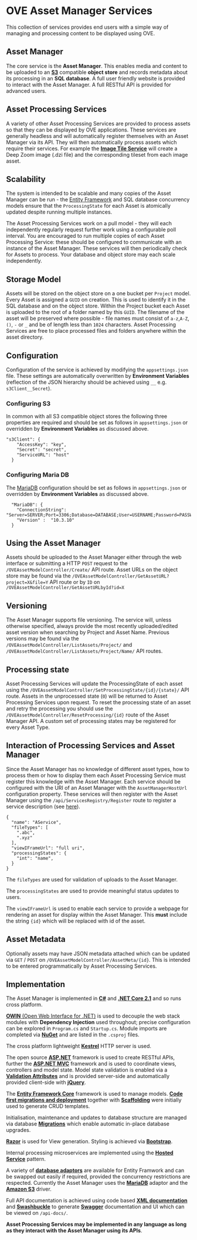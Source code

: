 # OVE Asset Manager Services

This collection of services provides end users with a simple way of managing and processing content to be displayed using OVE. 

## Asset Manager

The core service is the **Asset Manager**. This enables media and content to be uploaded to an [**S3**](https://www.nuget.org/packages/Amazon.S3/) compatible **object store** and records metadata about its processing in an **SQL database**. A full user friendly website is provided to interact with the Asset Manager. A full RESTful API is provided for advanced users.  

## Asset Processing Services

A variety of other Asset Processing Services are provided to process assets so that they can be displayed by OVE applications. These services are generally headless and will automatically register themselves with an Asset Manager via its API. They will then automatically process assets which require their services. For example the [**Image Tile Service**](../ove-service-imagetiles/README.md) will create a Deep Zoom image (.dzi file) and the corresponding tileset from each image asset. 

## Scalability

The system is intended to be scalable and many copies of the Asset Manager can be run - the [Entity Framework](https://docs.microsoft.com/en-us/aspnet/entity-framework) and SQL database concurrency models ensure that the ``ProcessingState`` for each Asset is atomically updated despite running multiple instances. 

The Asset Processing Services work on a pull model - they will each independently regularly request further work using a configurable poll interval. You are encouraged to run multiple copies of each Asset Processing Service: these should be configured to communicate with an instance of the Asset Manager. These services will then periodically check for Assets to process. Your database and object store may each scale independently. 

## Storage Model

Assets will be stored on the object store on a one bucket per `Project` model. Every Asset is assigned a ``GUID`` on creation. This is used to identify it in the SQL database and on the object store. Within the Project bucket each Asset is uploaded to the root of a folder named by this ``GUID``. The filename of the asset will be preserved where possible - file names must consist of `a-z`,`A-Z`, `()`, `-` or `_` and be of length less than `1024` characters. Asset Processing Services are free to place processed files and folders anywhere within the asset directory. 

## Configuration

Configuration of the service is achieved by modifying the ``appsettings.json`` file. These settings are automatically overwritten by **Environment Variables** (reflection of the JSON hierarchy should be achieved using ``__`` e.g. ``s3Client__Secret``). 

### Configuring S3

In common with all S3 compatible object stores the following three properties are required and should be set as follows in ``appsettings.json`` or overridden by **Environment Variables** as discussed above.

```  
"s3Client": {
    "AccessKey": "key",
    "Secret": "secret",
    "ServiceURL": "host"
  }
 ```
 
### Configuring Maria DB
The [MariaDB](https://mariadb.org/) configuration should be set as follows in `appsettings.json` or overridden by **Environment Variables** as discussed above. 

```
  "MariaDB": { 
    "ConnectionString": "Server=SERVER;Port=3306;Database=DATABASE;User=USERNAME;Password=PASSWORD;", 
    "Version" :  "10.3.10"  
  }
```

## Using the Asset Manager

Assets should be uploaded to the Asset Manager either through the web interface or submitting a HTTP `POST` request to the `/OVEAssetModelController/Create/` API route. 
Asset URLs on the object store may be found via the `/OVEAssetModelController/GetAssetURL?project=X&file=Y` API route or by `ID` on  `/OVEAssetModelController/GetAssetURLbyId?id=X`

## Versioning

The Asset Manager supports file versioning. The service will, unless otherwise specified, always provide the most recently uploaded/edited asset version when searching by Project and Asset Name. Previous versions may be found via the `/OVEAssetModelController/ListAssets/Project/` and `/OVEAssetModelController/ListAssets/Project/Name/` API routes.

## Processing state

Asset Processing Services will update the ProcessingState of each asset using the ``/OVEAssetModelController/SetProcessingState/{id}/{state}/`` API route. Assets in the unprocessed state (`0`) will be returned to Asset Processing Services upon request. To reset the processing state of an asset and retry the processing you should use the ``/OVEAssetModelController/ResetProcessing/{id}`` route of the Asset Manager API. A custom set of processing states may be registered for every Asset Type. 

## Interaction of Processing Services and Asset Manager

Since the Asset Manager has no knowledge of different asset types, how to process them or how to display them each Asset Processing Service must register this knowledge with the Asset Manager. Each service should be configured with the URI of an Asset Manager with the `AssetManagerHostUrl` configuration property. These services will then register with the Asset Manager using the `/api/ServicesRegistry/Register` route to register a service description (see [here](https://github.com/ove/ove-asset-services/blob/master/packages/ove-asset-manager/src/OVE.Service.AssetManager/Domain/OVEService.cs)). 

```
{
  "name": "AService",
  "fileTypes": [
    ".abc",
    ".xyz"
  ],
  "viewIFrameUrl": "full uri",
  "processingStates": {
    "int": "name",
  }
}
```

The `fileTypes` are used for validation of uploads to the Asset Manager.

The `processingStates` are used to provide meaningful status updates to users.

The `viewIFrameUrl` is used to enable each service to provide a webpage for rendering an asset for display within the Asset Manager. This **must** include the string ``{id}`` which will be replaced with id of the asset. 

## Asset Metadata

Optionally assets may have JSON metadata attached which can be updated via `GET` / `POST` on `/OVEAssetModelController/AssetMeta/{id}`. This is intended to be entered programmatically by Asset Processing Services. 

## Implementation 

The Asset Manager is implemented in [**C#**](https://github.com/dotnet/roslyn) and [**.NET Core 2.1**](https://blogs.msdn.microsoft.com/dotnet/2018/05/30/announcing-net-core-2-1/) and so runs cross platform. 

[**OWIN** (Open Web Interface for .NET)](http://owin.org/) is used to decouple the web stack modules with **Dependency Injection** used throughout; precise configuration can be explored in `Program.cs` and `Startup.cs`. Module imports are completed via [**NuGet**](www.nuget.org) and are listed in the `.csproj` files.

The cross platform lightweight [**Kestrel**](https://github.com/aspnet/KestrelHttpServer) HTTP server is used. 

The open source [**ASP.NET**](https://github.com/aspnet/AspNetCore) framework is used to create RESTful APIs, further the [**ASP.NET MVC**](https://github.com/aspnet/Mvc) framework and is used to coordinate views, controllers and model state. Model state validation is enabled via a [**Validation Attributes**](https://docs.microsoft.com/en-us/aspnet/core/mvc/models/validation?view=aspnetcore-2.1) and is provided server-side and automatically provided client-side with [**jQuery**](https://jquery.com/).

The [**Entity Framework Core**](https://github.com/aspnet/EntityFrameworkCore) framework is used to manage models. [**Code first migrations and deployment**](https://docs.microsoft.com/en-us/aspnet/mvc/overview/getting-started/getting-started-with-ef-using-mvc/migrations-and-deployment-with-the-entity-framework-in-an-asp-net-mvc-application) together with [**Scaffolding**](https://docs.microsoft.com/en-us/aspnet/mvc/overview/older-versions/hands-on-labs/aspnet-mvc-4-entity-framework-scaffolding-and-migrations) were initially used to generate CRUD templates. 

Initialisation, maintenance and updates to database structure are managed via database [**Migrations**](https://docs.microsoft.com/en-us/aspnet/mvc/overview/getting-started/getting-started-with-ef-using-mvc/migrations-and-deployment-with-the-entity-framework-in-an-asp-net-mvc-application) which enable automatic in-place database upgrades. 

[**Razor**](https://docs.microsoft.com/en-us/aspnet/core/mvc/views/razor?view=aspnetcore-2.1) is used for View generation. Styling is achieved via [**Bootstrap**](https://getbootstrap.com/docs/4.1/getting-started/introduction/). 

Internal processing microservices are implemented using the [**Hosted Service**](https://blogs.msdn.microsoft.com/cesardelatorre/2017/11/18/implementing-background-tasks-in-microservices-with-ihostedservice-and-the-backgroundservice-class-net-core-2-x/) pattern.

A variety of [**database adaptors**](https://docs.microsoft.com/en-us/ef/core/providers/) are available for Entity Framwork and can be swapped out easily if required, provided the concurrency restrictions are respected. Currently the Asset Manager uses the [**MariaDB**](https://www.nuget.org/packages/Pomelo.EntityFrameworkCore.MySql) adaptor and the [**Amazon S3**](https://www.nuget.org/packages/Amazon.S3/) driver. 

Full API documentation is achieved using code based [**XML documentation**](https://docs.microsoft.com/en-us/dotnet/csharp/codedoc) and [**Swashbuckle**](https://github.com/domaindrivendev/Swashbuckle) to generate [**Swagger**](https://swagger.io/) documentation and UI which can be viewed on `/api-docs/`. 

**Asset Processing Services may be implemented in any language as long as they interact with the Asset Manager using its APIs**.
